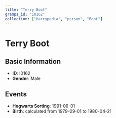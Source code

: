 ```yaml
---
title: "Terry Boot"
gramps_id: "I0162"
collection: ["Harrypedia", "person", "Boot"]
---
```


# Terry Boot

## Basic Information

- **ID**: I0162
- **Gender**: Male

## Events

- **Hogwarts Sorting**: 1991-09-01
- **Birth**: calculated from 1979-09-01 to 1980-04-21

